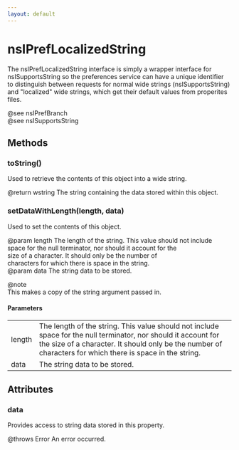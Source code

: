 ```yaml
---
layout: default
---
```


# nsIPrefLocalizedString #
  
The nsIPrefLocalizedString interface is simply a wrapper interface for  
nsISupportsString so the preferences service can have a unique identifier  
to distinguish between requests for normal wide strings (nsISupportsString)  
and "localized" wide strings, which get their default values from properites  
files.  
  
@see nsIPrefBranch  
@see nsISupportsString  
  

## Methods ##

### toString() ###
  
Used to retrieve the contents of this object into a wide string.  
  
@return wstring The string containing the data stored within this object.  
  

### setDataWithLength(length, data) ###
  
Used to set the contents of this object.  
  
@param length The length of the string. This value should not include  
              space for the null terminator, nor should it account for the  
              size of a character. It should  only be the number of  
              characters for which there is space in the string.  
@param data   The string data to be stored.  
  
@note  
This makes a copy of the string argument passed in.  
  

#### Parameters ####

<table>

<tr>
<td>length</td>
<td>The length of the string. This value should not include  
              space for the null terminator, nor should it account for the  
              size of a character. It should  only be the number of  
              characters for which there is space in the string.  
</td>
</tr>

<tr>
<td>data</td>
<td>The string data to be stored.  
</td>
</tr>

</table>

## Attributes ##

### data ###
  
Provides access to string data stored in this property.  
  
@throws Error An error occurred.  
  
